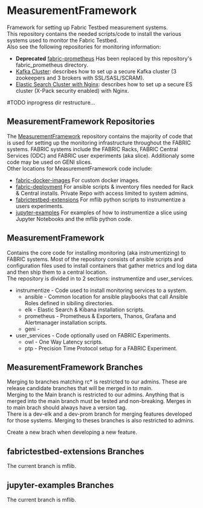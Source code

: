 # MeasurementFramework
Framework for setting up Fabric Testbed measurement systems.  
This repository contains the needed scripts/code to install the various systems used to monitor the Fabric Testbed.  
Also see the following repositories for monitoring information:  
* **Deprecated** [fabric-prometheus](https://github.com/fabric-testbed/fabric-prometheus) Has been replaced by this repository's fabric_prometheus directory.
* [Kafka Cluster](https://github.com/fabric-testbed/fabric-docker-images/tree/master/kafka): describes how to set up a secure Kafka cluster (3 zookeepers and 3 brokers with SSL/SASL/SCRAM). 
* [Elastic Search Cluster with Nginx](https://github.com/fabric-testbed/fabric-docker-images/tree/master/elk-ssl-xpack): describes how to set up a secure ES cluster (X-Pack security enabled) with Nginx.


#TODO inprogress dir restructure...

## MeasurementFramework Repositories
 
The [MeasurementFramework](https://github.com/fabric-testbed/MeasurementFramework) repository contains the majority of code that is used for setting up the monitoring infrastructure throughout the FABRIC systems. FABRIC systems include the FABRIC Racks, FABRIC Central Services (ODC) and FABRIC user experiments (aka slice). Additionaly some code may be used on GENI slices.  
Other locations for MeasurementFramework code include:
* [fabric-docker-images](https://github.com/fabric-testbed/fabric-docker-images) For custom docker images.
* [fabric-deployment](https://github.com/fabric-testbed/fabric-deployment) For ansible scripts & inventory files needed for Rack & Central installs. Private Repo with access limited to system admins.
* [fabrictestbed-extensions](https://github.com/fabric-testbed/fabrictestbed-extensions) For mflib python scripts to instrumentize a users experiments.
* [jupyter-examples](https://github.com/fabric-testbed/jupyter-examples)  For examples of how to instrumentize a slice using Jupyter Notebooks and the mflib python code.


## MeasurementFramework
Contains the core code for installing monitoring (aka instrumentizing) to FABRIC systems. Most of the repository consists of ansible scripts and configuration files used to install containers that gather metrics and log data and then ship them to a central location.  
The repository is divided in to 2 sections: instrumentize and user_services.
* instrumentize - Code used to install monitoring services to a system.
    * ansible - Common location for ansible playbooks that call Ansible Roles defined in sibiling directories.
    * elk  - Elastic Search & Kibana installation scripts.
    * prometheus - Prometheus & Exporters, Thanos, Grafana and Alertmanager installation scripts. 
    * geni - 
* user_services - Code optionally used on FABRIC Experiments.
    * owl - One Way Latency scripts.
    * ptp - Precision Time Protocol setup for a FABRIC Experiment.

## MeasurementFramework Branches

Merging to branches matching rc* is restricted to our admins. These are release candidate branches that will be merged in to main.   
Merging to the Main branch is restricted to our admins. Anything that is merged into the main branch must be tested and non-breaking. Merges in to main brach should always have a version tag.   
There is a dev-elk and a dev-prom branch for merging features developed for those systems. Merging to theses branches is also restricted to admins.  

Create a new brach when developing a new feature.


## fabrictestbed-extensions Branches

The current branch is mflib.  

## jupyter-examples Branches

The current branch is mflib.




